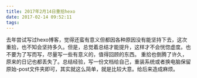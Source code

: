 ```yaml
---
title: 2017年2月14日重拾hexo
date: 2017-02-14 09:52:11
tags:
---
```

去年尝试写过hexo博客，觉得还蛮有意义但都因各种原因没有能坚持下去，这次重拾，也不知会坚持多久。但是，总觉着总结才能提升，这样才不会恍惚虚度。也不要为了写而写，尽量写一些有意义的，值得回顾的东西。
重拾也倒腾了许久，原来的日记也都丢失了。总结经验，写一份文档给自己，重装系统或者换电脑保留原始-post文件夹即可，其实就这么简单，就是比较大意。给后来造成麻烦。